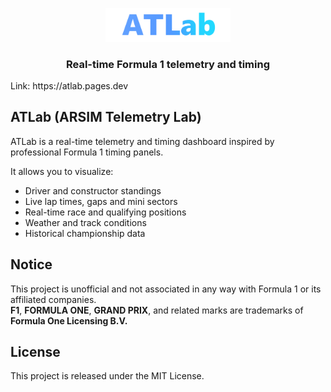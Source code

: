 <p align="center">
  <img src="./public/ATLab.png" alt="ATLab logo" width="200" />
</p>

<h3 align="center">Real-time Formula 1 telemetry and timing</h3>
Link: https://atlab.pages.dev

## ATLab (ARSIM Telemetry Lab)

ATLab is a real-time telemetry and timing dashboard inspired by professional Formula 1 timing panels.

It allows you to visualize:

- Driver and constructor standings
- Live lap times, gaps and mini sectors
- Real-time race and qualifying positions
- Weather and track conditions
- Historical championship data

## Notice

This project is unofficial and not associated in any way with Formula 1 or its affiliated companies.  
**F1**, **FORMULA ONE**, **GRAND PRIX**, and related marks are trademarks of **Formula One Licensing B.V.**

## License

This project is released under the MIT License.
